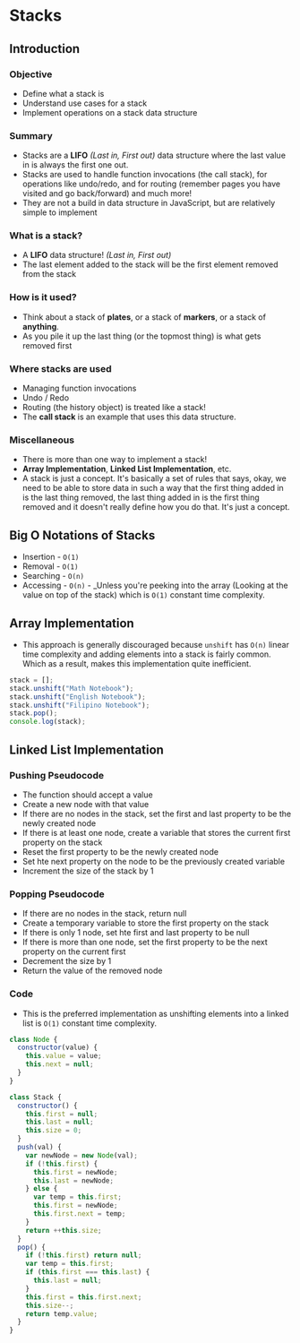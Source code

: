 # Stacks

## Introduction

### Objective

- Define what a stack is
- Understand use cases for a stack
- Implement operations on a stack data structure

### Summary

- Stacks are a **LIFO** _(Last in, First out)_ data structure where the last value in is always the first one out.
- Stacks are used to handle function invocations (the call stack), for operations like undo/redo, and for routing (remember pages you have visited and go back/forward) and much more!
- They are not a build in data structure in JavaScript, but are relatively simple to implement

### What is a stack?

- A **LIFO** data structure! _(Last in, First out)_
- The last element added to the stack will be the first element removed from the stack

### How is it used?

- Think about a stack of **plates**, or a stack of **markers**, or a stack of **anything**.
- As you pile it up the last thing (or the topmost thing) is what gets removed first

### Where stacks are used

- Managing function invocations
- Undo / Redo
- Routing (the history object) is treated like a stack!
- The **call stack** is an example that uses this data structure.

### Miscellaneous

- There is more than one way to implement a stack!
- **Array Implementation**, **Linked List Implementation**, etc.
- A stack is just a concept. It's basically a set of rules that says, okay, we need to be able to store data in such a way that the first thing added in is the last thing removed, the last thing added in is the first thing removed and it doesn't really define how you do that. It's just a concept.

## Big O Notations of Stacks

- Insertion - `O(1)`
- Removal - `O(1)`
- Searching - `O(n)`
- Accessing - `O(n)` - \_Unless you're peeking into the array (Looking at the value on top of the stack) which is `O(1)` constant time complexity.

## Array Implementation

- This approach is generally discouraged because `unshift` has `O(n)` linear time complexity and adding elements into a stack is fairly common. Which as a result, makes this implementation quite inefficient.

```js
stack = [];
stack.unshift("Math Notebook");
stack.unshift("English Notebook");
stack.unshift("Filipino Notebook");
stack.pop();
console.log(stack);
```

## Linked List Implementation

### Pushing Pseudocode

- The function should accept a value
- Create a new node with that value
- If there are no nodes in the stack, set the first and last property to be the newly created node
- If there is at least one node, create a variable that stores the current first property on the stack
- Reset the first property to be the newly created node
- Set hte next property on the node to be the previously created variable
- Increment the size of the stack by 1

### Popping Pseudocode

- If there are no nodes in the stack, return null
- Create a temporary variable to store the first property on the stack
- If there is only 1 node, set hte first and last property to be null
- If there is more than one node, set the first property to be the next property on the current first
- Decrement the size by 1
- Return the value of the removed node

### Code

- This is the preferred implementation as unshifting elements into a linked list is `O(1)` constant time complexity.

```js
class Node {
  constructor(value) {
    this.value = value;
    this.next = null;
  }
}

class Stack {
  constructor() {
    this.first = null;
    this.last = null;
    this.size = 0;
  }
  push(val) {
    var newNode = new Node(val);
    if (!this.first) {
      this.first = newNode;
      this.last = newNode;
    } else {
      var temp = this.first;
      this.first = newNode;
      this.first.next = temp;
    }
    return ++this.size;
  }
  pop() {
    if (!this.first) return null;
    var temp = this.first;
    if (this.first === this.last) {
      this.last = null;
    }
    this.first = this.first.next;
    this.size--;
    return temp.value;
  }
}
```
